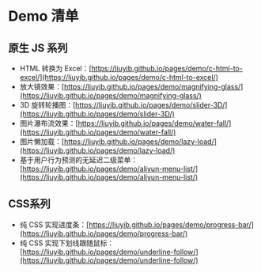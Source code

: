 # Demo 清单

## 原生 JS 系列

- HTML 转换为 Excel：[https://liuyib.github.io/pages/demo/c-html-to-excel/](https://liuyib.github.io/pages/demo/c-html-to-excel/)
- 放大镜效果：[https://liuyib.github.io/pages/demo/magnifying-glass/](https://liuyib.github.io/pages/demo/magnifying-glass/)
- 3D 旋转轮播图：[https://liuyib.github.io/pages/demo/slider-3D/](https://liuyib.github.io/pages/demo/slider-3D/)
- 图片瀑布流效果：[https://liuyib.github.io/pages/demo/water-fall/](https://liuyib.github.io/pages/demo/water-fall/)
- 图片懒加载：[https://liuyib.github.io/pages/demo/lazy-load/](https://liuyib.github.io/pages/demo/lazy-load/)
- 基于用户行为预测的无延迟二级菜单：[https://liuyib.github.io/pages/demo/aliyun-menu-list/](https://liuyib.github.io/pages/demo/aliyun-menu-list/)

## CSS系列

- 纯 CSS 实现进度条：[https://liuyib.github.io/pages/demo/progress-bar/](https://liuyib.github.io/pages/demo/progress-bar/)
- 纯 CSS 实现下划线跟随鼠标：[https://liuyib.github.io/pages/demo/underline-follow/](https://liuyib.github.io/pages/demo/underline-follow/)